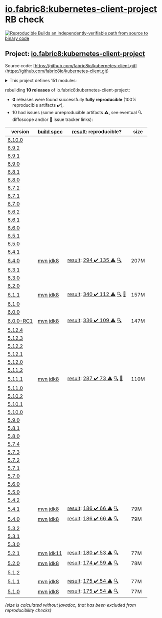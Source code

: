 [io.fabric8:kubernetes-client-project](https://central.sonatype.com/artifact/io.fabric8/kubernetes-client-project/versions) RB check
=======

[![Reproducible Builds](https://reproducible-builds.org/images/logos/rb.svg) an independently-verifiable path from source to binary code](https://reproducible-builds.org/)

## Project: [io.fabric8:kubernetes-client-project](https://central.sonatype.com/artifact/io.fabric8/kubernetes-client-project/versions)

Source code: [https://github.com/fabric8io/kubernetes-client.git](https://github.com/fabric8io/kubernetes-client.git)

<details><summary>This project defines 151 modules:</summary>

* [io.fabric8.kubernetes:karaf](https://central.sonatype.com/artifact/io.fabric8.kubernetes/karaf/6.4.0)
* [io.fabric8.kubernetes:kubernetes-karaf](https://central.sonatype.com/artifact/io.fabric8.kubernetes/kubernetes-karaf/6.4.0)
* [io.fabric8.kubernetes:kubernetes-karaf-itests](https://central.sonatype.com/artifact/io.fabric8.kubernetes/kubernetes-karaf-itests/6.4.0)
* [io.fabric8.kubernetes:platforms](https://central.sonatype.com/artifact/io.fabric8.kubernetes/platforms/6.4.0)
* [io.fabric8:camel-k-client](https://central.sonatype.com/artifact/io.fabric8/camel-k-client/6.4.0)
* [io.fabric8:camel-k-extension-pom](https://central.sonatype.com/artifact/io.fabric8/camel-k-extension-pom/6.4.0)
* [io.fabric8:camel-k-mock](https://central.sonatype.com/artifact/io.fabric8/camel-k-mock/6.4.0)
* [io.fabric8:camel-k-model-v1](https://central.sonatype.com/artifact/io.fabric8/camel-k-model-v1/6.4.0)
* [io.fabric8:camel-k-model-v1alpha1](https://central.sonatype.com/artifact/io.fabric8/camel-k-model-v1alpha1/6.4.0)
* [io.fabric8:camel-k-tests](https://central.sonatype.com/artifact/io.fabric8/camel-k-tests/6.4.0)
* [io.fabric8:certmanager-client](https://central.sonatype.com/artifact/io.fabric8/certmanager-client/6.4.0)
* [io.fabric8:certmanager-examples](https://central.sonatype.com/artifact/io.fabric8/certmanager-examples/6.4.0)
* [io.fabric8:certmanager-extension-pom](https://central.sonatype.com/artifact/io.fabric8/certmanager-extension-pom/6.4.0)
* [io.fabric8:certmanager-model-v1](https://central.sonatype.com/artifact/io.fabric8/certmanager-model-v1/6.4.0)
* [io.fabric8:certmanager-model-v1alpha2](https://central.sonatype.com/artifact/io.fabric8/certmanager-model-v1alpha2/6.4.0)
* [io.fabric8:certmanager-model-v1alpha3](https://central.sonatype.com/artifact/io.fabric8/certmanager-model-v1alpha3/6.4.0)
* [io.fabric8:certmanager-model-v1beta1](https://central.sonatype.com/artifact/io.fabric8/certmanager-model-v1beta1/6.4.0)
* [io.fabric8:certmanager-server-mock](https://central.sonatype.com/artifact/io.fabric8/certmanager-server-mock/6.4.0)
* [io.fabric8:certmanager-tests](https://central.sonatype.com/artifact/io.fabric8/certmanager-tests/6.4.0)
* [io.fabric8:chaosmesh](https://central.sonatype.com/artifact/io.fabric8/chaosmesh/6.4.0)
* [io.fabric8:chaosmesh-client](https://central.sonatype.com/artifact/io.fabric8/chaosmesh-client/6.4.0)
* [io.fabric8:chaosmesh-examples](https://central.sonatype.com/artifact/io.fabric8/chaosmesh-examples/6.4.0)
* [io.fabric8:chaosmesh-model](https://central.sonatype.com/artifact/io.fabric8/chaosmesh-model/6.4.0)
* [io.fabric8:chaosmesh-server-mock](https://central.sonatype.com/artifact/io.fabric8/chaosmesh-server-mock/6.4.0)
* [io.fabric8:chaosmesh-tests](https://central.sonatype.com/artifact/io.fabric8/chaosmesh-tests/6.4.0)
* [io.fabric8:crd-generator](https://central.sonatype.com/artifact/io.fabric8/crd-generator/6.4.0)
* [io.fabric8:crd-generator-api](https://central.sonatype.com/artifact/io.fabric8/crd-generator-api/6.4.0)
* [io.fabric8:crd-generator-apt](https://central.sonatype.com/artifact/io.fabric8/crd-generator-apt/6.4.0)
* [io.fabric8:crd-generator-parent](https://central.sonatype.com/artifact/io.fabric8/crd-generator-parent/6.4.0)
* [io.fabric8:crd-generator-test](https://central.sonatype.com/artifact/io.fabric8/crd-generator-test/6.4.0)
* [io.fabric8:generator-annotations](https://central.sonatype.com/artifact/io.fabric8/generator-annotations/6.4.0)
* [io.fabric8:istio-client](https://central.sonatype.com/artifact/io.fabric8/istio-client/6.4.0)
* [io.fabric8:istio-examples](https://central.sonatype.com/artifact/io.fabric8/istio-examples/6.4.0)
* [io.fabric8:istio-extension-pom](https://central.sonatype.com/artifact/io.fabric8/istio-extension-pom/6.4.0)
* [io.fabric8:istio-model-v1alpha3](https://central.sonatype.com/artifact/io.fabric8/istio-model-v1alpha3/6.4.0)
* [io.fabric8:istio-model-v1beta1](https://central.sonatype.com/artifact/io.fabric8/istio-model-v1beta1/6.4.0)
* [io.fabric8:istio-server-mock](https://central.sonatype.com/artifact/io.fabric8/istio-server-mock/6.4.0)
* [io.fabric8:istio-tests](https://central.sonatype.com/artifact/io.fabric8/istio-tests/6.4.0)
* [io.fabric8:java-generator-cli](https://central.sonatype.com/artifact/io.fabric8/java-generator-cli/6.4.0)
* [io.fabric8:java-generator-core](https://central.sonatype.com/artifact/io.fabric8/java-generator-core/6.4.0)
* [io.fabric8:java-generator-integration-tests](https://central.sonatype.com/artifact/io.fabric8/java-generator-integration-tests/6.4.0)
* [io.fabric8:java-generator-maven-plugin](https://central.sonatype.com/artifact/io.fabric8/java-generator-maven-plugin/6.4.0)
* [io.fabric8:java-generator-parent](https://central.sonatype.com/artifact/io.fabric8/java-generator-parent/6.4.0)
* [io.fabric8:knative-client](https://central.sonatype.com/artifact/io.fabric8/knative-client/6.4.0)
* [io.fabric8:knative-examples](https://central.sonatype.com/artifact/io.fabric8/knative-examples/6.4.0)
* [io.fabric8:knative-extension-pom](https://central.sonatype.com/artifact/io.fabric8/knative-extension-pom/6.4.0)
* [io.fabric8:knative-mock](https://central.sonatype.com/artifact/io.fabric8/knative-mock/6.4.0)
* [io.fabric8:knative-model](https://central.sonatype.com/artifact/io.fabric8/knative-model/6.4.0)
* [io.fabric8:knative-tests](https://central.sonatype.com/artifact/io.fabric8/knative-tests/6.4.0)
* [io.fabric8:kubernetes-client](https://central.sonatype.com/artifact/io.fabric8/kubernetes-client/6.4.0)
* [io.fabric8:kubernetes-client-api](https://central.sonatype.com/artifact/io.fabric8/kubernetes-client-api/6.4.0)
* [io.fabric8:kubernetes-client-project](https://central.sonatype.com/artifact/io.fabric8/kubernetes-client-project/6.4.0)
* [io.fabric8:kubernetes-examples](https://central.sonatype.com/artifact/io.fabric8/kubernetes-examples/6.4.0)
* [io.fabric8:kubernetes-extensions](https://central.sonatype.com/artifact/io.fabric8/kubernetes-extensions/6.4.0)
* [io.fabric8:kubernetes-httpclient-okhttp](https://central.sonatype.com/artifact/io.fabric8/kubernetes-httpclient-okhttp/6.4.0)
* [io.fabric8:kubernetes-httpclient-vertx](https://central.sonatype.com/artifact/io.fabric8/kubernetes-httpclient-vertx/6.4.0)
* [io.fabric8:kubernetes-junit-jupiter](https://central.sonatype.com/artifact/io.fabric8/kubernetes-junit-jupiter/6.4.0)
* [io.fabric8:kubernetes-model](https://central.sonatype.com/artifact/io.fabric8/kubernetes-model/6.4.0)
* [io.fabric8:kubernetes-model-admissionregistration](https://central.sonatype.com/artifact/io.fabric8/kubernetes-model-admissionregistration/6.4.0)
* [io.fabric8:kubernetes-model-apiextensions](https://central.sonatype.com/artifact/io.fabric8/kubernetes-model-apiextensions/6.4.0)
* [io.fabric8:kubernetes-model-apps](https://central.sonatype.com/artifact/io.fabric8/kubernetes-model-apps/6.4.0)
* [io.fabric8:kubernetes-model-autoscaling](https://central.sonatype.com/artifact/io.fabric8/kubernetes-model-autoscaling/6.4.0)
* [io.fabric8:kubernetes-model-batch](https://central.sonatype.com/artifact/io.fabric8/kubernetes-model-batch/6.4.0)
* [io.fabric8:kubernetes-model-certificates](https://central.sonatype.com/artifact/io.fabric8/kubernetes-model-certificates/6.4.0)
* [io.fabric8:kubernetes-model-common](https://central.sonatype.com/artifact/io.fabric8/kubernetes-model-common/6.4.0)
* [io.fabric8:kubernetes-model-coordination](https://central.sonatype.com/artifact/io.fabric8/kubernetes-model-coordination/6.4.0)
* [io.fabric8:kubernetes-model-core](https://central.sonatype.com/artifact/io.fabric8/kubernetes-model-core/6.4.0)
* [io.fabric8:kubernetes-model-discovery](https://central.sonatype.com/artifact/io.fabric8/kubernetes-model-discovery/6.4.0)
* [io.fabric8:kubernetes-model-events](https://central.sonatype.com/artifact/io.fabric8/kubernetes-model-events/6.4.0)
* [io.fabric8:kubernetes-model-extensions](https://central.sonatype.com/artifact/io.fabric8/kubernetes-model-extensions/6.4.0)
* [io.fabric8:kubernetes-model-flowcontrol](https://central.sonatype.com/artifact/io.fabric8/kubernetes-model-flowcontrol/6.4.0)
* [io.fabric8:kubernetes-model-gatewayapi](https://central.sonatype.com/artifact/io.fabric8/kubernetes-model-gatewayapi/6.4.0)
* [io.fabric8:kubernetes-model-generator](https://central.sonatype.com/artifact/io.fabric8/kubernetes-model-generator/6.4.0)
* [io.fabric8:kubernetes-model-jsonschema2pojo](https://central.sonatype.com/artifact/io.fabric8/kubernetes-model-jsonschema2pojo/6.4.0)
* [io.fabric8:kubernetes-model-metrics](https://central.sonatype.com/artifact/io.fabric8/kubernetes-model-metrics/6.4.0)
* [io.fabric8:kubernetes-model-networking](https://central.sonatype.com/artifact/io.fabric8/kubernetes-model-networking/6.4.0)
* [io.fabric8:kubernetes-model-node](https://central.sonatype.com/artifact/io.fabric8/kubernetes-model-node/6.4.0)
* [io.fabric8:kubernetes-model-policy](https://central.sonatype.com/artifact/io.fabric8/kubernetes-model-policy/6.4.0)
* [io.fabric8:kubernetes-model-rbac](https://central.sonatype.com/artifact/io.fabric8/kubernetes-model-rbac/6.4.0)
* [io.fabric8:kubernetes-model-scheduling](https://central.sonatype.com/artifact/io.fabric8/kubernetes-model-scheduling/6.4.0)
* [io.fabric8:kubernetes-model-storageclass](https://central.sonatype.com/artifact/io.fabric8/kubernetes-model-storageclass/6.4.0)
* [io.fabric8:kubernetes-openshift-uberjar](https://central.sonatype.com/artifact/io.fabric8/kubernetes-openshift-uberjar/6.4.0)
* [io.fabric8:kubernetes-server-mock](https://central.sonatype.com/artifact/io.fabric8/kubernetes-server-mock/6.4.0)
* [io.fabric8:kubernetes-test](https://central.sonatype.com/artifact/io.fabric8/kubernetes-test/6.4.0)
* [io.fabric8:model-annotator](https://central.sonatype.com/artifact/io.fabric8/model-annotator/6.4.0)
* [io.fabric8:open-cluster-management](https://central.sonatype.com/artifact/io.fabric8/open-cluster-management/6.4.0)
* [io.fabric8:open-cluster-management-agent-model](https://central.sonatype.com/artifact/io.fabric8/open-cluster-management-agent-model/6.4.0)
* [io.fabric8:open-cluster-management-apps-model](https://central.sonatype.com/artifact/io.fabric8/open-cluster-management-apps-model/6.4.0)
* [io.fabric8:open-cluster-management-client](https://central.sonatype.com/artifact/io.fabric8/open-cluster-management-client/6.4.0)
* [io.fabric8:open-cluster-management-cluster-model](https://central.sonatype.com/artifact/io.fabric8/open-cluster-management-cluster-model/6.4.0)
* [io.fabric8:open-cluster-management-discovery-model](https://central.sonatype.com/artifact/io.fabric8/open-cluster-management-discovery-model/6.4.0)
* [io.fabric8:open-cluster-management-observability-model](https://central.sonatype.com/artifact/io.fabric8/open-cluster-management-observability-model/6.4.0)
* [io.fabric8:open-cluster-management-operator-model](https://central.sonatype.com/artifact/io.fabric8/open-cluster-management-operator-model/6.4.0)
* [io.fabric8:open-cluster-management-placementruleapps-model](https://central.sonatype.com/artifact/io.fabric8/open-cluster-management-placementruleapps-model/6.4.0)
* [io.fabric8:open-cluster-management-policy-model](https://central.sonatype.com/artifact/io.fabric8/open-cluster-management-policy-model/6.4.0)
* [io.fabric8:open-cluster-management-search-model](https://central.sonatype.com/artifact/io.fabric8/open-cluster-management-search-model/6.4.0)
* [io.fabric8:open-cluster-management-server-mock](https://central.sonatype.com/artifact/io.fabric8/open-cluster-management-server-mock/6.4.0)
* [io.fabric8:open-cluster-management-tests](https://central.sonatype.com/artifact/io.fabric8/open-cluster-management-tests/6.4.0)
* [io.fabric8:openclustermanagement-examples](https://central.sonatype.com/artifact/io.fabric8/openclustermanagement-examples/6.4.0)
* [io.fabric8:openshift-client](https://central.sonatype.com/artifact/io.fabric8/openshift-client/6.4.0)
* [io.fabric8:openshift-client-api](https://central.sonatype.com/artifact/io.fabric8/openshift-client-api/6.4.0)
* [io.fabric8:openshift-model](https://central.sonatype.com/artifact/io.fabric8/openshift-model/6.4.0)
* [io.fabric8:openshift-model-clusterautoscaling](https://central.sonatype.com/artifact/io.fabric8/openshift-model-clusterautoscaling/6.4.0)
* [io.fabric8:openshift-model-config](https://central.sonatype.com/artifact/io.fabric8/openshift-model-config/6.4.0)
* [io.fabric8:openshift-model-console](https://central.sonatype.com/artifact/io.fabric8/openshift-model-console/6.4.0)
* [io.fabric8:openshift-model-hive](https://central.sonatype.com/artifact/io.fabric8/openshift-model-hive/6.4.0)
* [io.fabric8:openshift-model-installer](https://central.sonatype.com/artifact/io.fabric8/openshift-model-installer/6.4.0)
* [io.fabric8:openshift-model-machine](https://central.sonatype.com/artifact/io.fabric8/openshift-model-machine/6.4.0)
* [io.fabric8:openshift-model-machineconfig](https://central.sonatype.com/artifact/io.fabric8/openshift-model-machineconfig/6.4.0)
* [io.fabric8:openshift-model-miscellaneous](https://central.sonatype.com/artifact/io.fabric8/openshift-model-miscellaneous/6.4.0)
* [io.fabric8:openshift-model-monitoring](https://central.sonatype.com/artifact/io.fabric8/openshift-model-monitoring/6.4.0)
* [io.fabric8:openshift-model-operator](https://central.sonatype.com/artifact/io.fabric8/openshift-model-operator/6.4.0)
* [io.fabric8:openshift-model-operatorhub](https://central.sonatype.com/artifact/io.fabric8/openshift-model-operatorhub/6.4.0)
* [io.fabric8:openshift-model-storageversionmigrator](https://central.sonatype.com/artifact/io.fabric8/openshift-model-storageversionmigrator/6.4.0)
* [io.fabric8:openshift-model-tuned](https://central.sonatype.com/artifact/io.fabric8/openshift-model-tuned/6.4.0)
* [io.fabric8:openshift-model-whereabouts](https://central.sonatype.com/artifact/io.fabric8/openshift-model-whereabouts/6.4.0)
* [io.fabric8:openshift-server-mock](https://central.sonatype.com/artifact/io.fabric8/openshift-server-mock/6.4.0)
* [io.fabric8:service-catalog](https://central.sonatype.com/artifact/io.fabric8/service-catalog/6.4.0)
* [io.fabric8:service-catalog-examples](https://central.sonatype.com/artifact/io.fabric8/service-catalog-examples/6.4.0)
* [io.fabric8:servicecatalog-client](https://central.sonatype.com/artifact/io.fabric8/servicecatalog-client/6.4.0)
* [io.fabric8:servicecatalog-model](https://central.sonatype.com/artifact/io.fabric8/servicecatalog-model/6.4.0)
* [io.fabric8:servicecatalog-server-mock](https://central.sonatype.com/artifact/io.fabric8/servicecatalog-server-mock/6.4.0)
* [io.fabric8:servicecatalog-tests](https://central.sonatype.com/artifact/io.fabric8/servicecatalog-tests/6.4.0)
* [io.fabric8:tekton-client](https://central.sonatype.com/artifact/io.fabric8/tekton-client/6.4.0)
* [io.fabric8:tekton-examples](https://central.sonatype.com/artifact/io.fabric8/tekton-examples/6.4.0)
* [io.fabric8:tekton-extension-pom](https://central.sonatype.com/artifact/io.fabric8/tekton-extension-pom/6.4.0)
* [io.fabric8:tekton-mock](https://central.sonatype.com/artifact/io.fabric8/tekton-mock/6.4.0)
* [io.fabric8:tekton-model-triggers](https://central.sonatype.com/artifact/io.fabric8/tekton-model-triggers/6.4.0)
* [io.fabric8:tekton-model-triggers-v1alpha1](https://central.sonatype.com/artifact/io.fabric8/tekton-model-triggers-v1alpha1/6.4.0)
* [io.fabric8:tekton-model-triggers-v1beta1](https://central.sonatype.com/artifact/io.fabric8/tekton-model-triggers-v1beta1/6.4.0)
* [io.fabric8:tekton-model-v1alpha1](https://central.sonatype.com/artifact/io.fabric8/tekton-model-v1alpha1/6.4.0)
* [io.fabric8:tekton-model-v1beta1](https://central.sonatype.com/artifact/io.fabric8/tekton-model-v1beta1/6.4.0)
* [io.fabric8:tekton-tests](https://central.sonatype.com/artifact/io.fabric8/tekton-tests/6.4.0)
* [io.fabric8:verticalpodautoscaler-client](https://central.sonatype.com/artifact/io.fabric8/verticalpodautoscaler-client/6.4.0)
* [io.fabric8:verticalpodautoscaler-examples](https://central.sonatype.com/artifact/io.fabric8/verticalpodautoscaler-examples/6.4.0)
* [io.fabric8:verticalpodautoscaler-extension-pom](https://central.sonatype.com/artifact/io.fabric8/verticalpodautoscaler-extension-pom/6.4.0)
* [io.fabric8:verticalpodautoscaler-model-v1](https://central.sonatype.com/artifact/io.fabric8/verticalpodautoscaler-model-v1/6.4.0)
* [io.fabric8:verticalpodautoscaler-server-mock](https://central.sonatype.com/artifact/io.fabric8/verticalpodautoscaler-server-mock/6.4.0)
* [io.fabric8:verticalpodautoscaler-tests](https://central.sonatype.com/artifact/io.fabric8/verticalpodautoscaler-tests/6.4.0)
* [io.fabric8:volcano-client](https://central.sonatype.com/artifact/io.fabric8/volcano-client/6.4.0)
* [io.fabric8:volcano-examples](https://central.sonatype.com/artifact/io.fabric8/volcano-examples/6.4.0)
* [io.fabric8:volcano-extension-pom](https://central.sonatype.com/artifact/io.fabric8/volcano-extension-pom/6.4.0)
* [io.fabric8:volcano-model-v1beta1](https://central.sonatype.com/artifact/io.fabric8/volcano-model-v1beta1/6.4.0)
* [io.fabric8:volcano-server-mock](https://central.sonatype.com/artifact/io.fabric8/volcano-server-mock/6.4.0)
* [io.fabric8:volcano-tests](https://central.sonatype.com/artifact/io.fabric8/volcano-tests/6.4.0)
* [io.fabric8:volumesnapshot](https://central.sonatype.com/artifact/io.fabric8/volumesnapshot/6.4.0)
* [io.fabric8:volumesnapshot-client](https://central.sonatype.com/artifact/io.fabric8/volumesnapshot-client/6.4.0)
* [io.fabric8:volumesnapshot-examples](https://central.sonatype.com/artifact/io.fabric8/volumesnapshot-examples/6.4.0)
* [io.fabric8:volumesnapshot-model](https://central.sonatype.com/artifact/io.fabric8/volumesnapshot-model/6.4.0)
* [io.fabric8:volumesnapshot-server-mock](https://central.sonatype.com/artifact/io.fabric8/volumesnapshot-server-mock/6.4.0)
* [io.fabric8:volumesnapshot-tests](https://central.sonatype.com/artifact/io.fabric8/volumesnapshot-tests/6.4.0)
</details>

rebuilding **10 releases** of io.fabric8:kubernetes-client-project:
- **0** releases were found successfully **fully reproducible** (100% reproducible artifacts :heavy_check_mark:),
- 10 had issues (some unreproducible artifacts :warning:, see eventual :mag: diffoscope and/or :memo: issue tracker links):

| version | [build spec](/BUILDSPEC.md) | [result](https://reproducible-builds.org/docs/jvm/): reproducible? | size |
| -- | --------- | ------ | -- |
| [6.10.0](https://central.sonatype.com/artifact/io.fabric8/kubernetes-client-project/6.10.0/pom) | | | |
| [6.9.2](https://central.sonatype.com/artifact/io.fabric8/kubernetes-client-project/6.9.2/pom) | | | |
| [6.9.1](https://central.sonatype.com/artifact/io.fabric8/kubernetes-client-project/6.9.1/pom) | | | |
| [6.9.0](https://central.sonatype.com/artifact/io.fabric8/kubernetes-client-project/6.9.0/pom) | | | |
| [6.8.1](https://central.sonatype.com/artifact/io.fabric8/kubernetes-client-project/6.8.1/pom) | | | |
| [6.8.0](https://central.sonatype.com/artifact/io.fabric8/kubernetes-client-project/6.8.0/pom) | | | |
| [6.7.2](https://central.sonatype.com/artifact/io.fabric8/kubernetes-client-project/6.7.2/pom) | | | |
| [6.7.1](https://central.sonatype.com/artifact/io.fabric8/kubernetes-client-project/6.7.1/pom) | | | |
| [6.7.0](https://central.sonatype.com/artifact/io.fabric8/kubernetes-client-project/6.7.0/pom) | | | |
| [6.6.2](https://central.sonatype.com/artifact/io.fabric8/kubernetes-client-project/6.6.2/pom) | | | |
| [6.6.1](https://central.sonatype.com/artifact/io.fabric8/kubernetes-client-project/6.6.1/pom) | | | |
| [6.6.0](https://central.sonatype.com/artifact/io.fabric8/kubernetes-client-project/6.6.0/pom) | | | |
| [6.5.1](https://central.sonatype.com/artifact/io.fabric8/kubernetes-client-project/6.5.1/pom) | | | |
| [6.5.0](https://central.sonatype.com/artifact/io.fabric8/kubernetes-client-project/6.5.0/pom) | | | |
| [6.4.1](https://central.sonatype.com/artifact/io.fabric8/kubernetes-client-project/6.4.1/pom) | | | |
| [6.4.0](https://central.sonatype.com/artifact/io.fabric8/kubernetes-client-project/6.4.0/pom) | [mvn jdk8](kubernetes-client-6.4.0.buildspec) | [result](kubernetes-client-project-6.4.0.buildinfo): [294 :heavy_check_mark:  135 :warning:](kubernetes-client-project-6.4.0.buildcompare) [:mag:](kubernetes-client-project-6.4.0.diffoscope) | 207M |
| [6.3.1](https://central.sonatype.com/artifact/io.fabric8/kubernetes-client-project/6.3.1/pom) | | | |
| [6.3.0](https://central.sonatype.com/artifact/io.fabric8/kubernetes-client-project/6.3.0/pom) | | | |
| [6.2.0](https://central.sonatype.com/artifact/io.fabric8/kubernetes-client-project/6.2.0/pom) | | | |
| [6.1.1](https://central.sonatype.com/artifact/io.fabric8/kubernetes-client-project/6.1.1/pom) | [mvn jdk8](kubernetes-client-6.1.1.buildspec) | [result](kubernetes-client-project-6.1.1.buildinfo): [340 :heavy_check_mark:  112 :warning:](kubernetes-client-project-6.1.1.buildcompare) [:mag:](kubernetes-client-project-6.1.1.diffoscope) [:memo:](https://github.com/fabric8io/kubernetes-client/issues/4380) | 157M |
| [6.1.0](https://central.sonatype.com/artifact/io.fabric8/kubernetes-client-project/6.1.0/pom) | | | |
| [6.0.0](https://central.sonatype.com/artifact/io.fabric8/kubernetes-client-project/6.0.0/pom) | | | |
| [6.0.0-RC1](https://central.sonatype.com/artifact/io.fabric8/kubernetes-client-project/6.0.0-RC1/pom) | [mvn jdk8](kubernetes-client-6.0.0-RC1.buildspec) | [result](kubernetes-client-project-6.0.0-RC1.buildinfo): [336 :heavy_check_mark:  109 :warning:](kubernetes-client-project-6.0.0-RC1.buildcompare) [:mag:](kubernetes-client-project-6.0.0-RC1.diffoscope) | 147M |
| [5.12.4](https://central.sonatype.com/artifact/io.fabric8/kubernetes-client-project/5.12.4/pom) | | | |
| [5.12.3](https://central.sonatype.com/artifact/io.fabric8/kubernetes-client-project/5.12.3/pom) | | | |
| [5.12.2](https://central.sonatype.com/artifact/io.fabric8/kubernetes-client-project/5.12.2/pom) | | | |
| [5.12.1](https://central.sonatype.com/artifact/io.fabric8/kubernetes-client-project/5.12.1/pom) | | | |
| [5.12.0](https://central.sonatype.com/artifact/io.fabric8/kubernetes-client-project/5.12.0/pom) | | | |
| [5.11.2](https://central.sonatype.com/artifact/io.fabric8/kubernetes-client-project/5.11.2/pom) | | | |
| [5.11.1](https://central.sonatype.com/artifact/io.fabric8/kubernetes-client-project/5.11.1/pom) | [mvn jdk8](kubernetes-client-5.11.1.buildspec) | [result](kubernetes-client-project-5.11.1.buildinfo): [287 :heavy_check_mark:  73 :warning:](kubernetes-client-project-5.11.1.buildcompare) [:mag:](kubernetes-client-project-5.11.1.diffoscope) [:memo:](https://github.com/fabric8io/kubernetes-client/commit/52d2445f042215d6e89e0514bd43c44ae193ac63) | 110M |
| [5.11.0](https://central.sonatype.com/artifact/io.fabric8/kubernetes-client-project/5.11.0/pom) | | | |
| [5.10.2](https://central.sonatype.com/artifact/io.fabric8/kubernetes-client-project/5.10.2/pom) | | | |
| [5.10.1](https://central.sonatype.com/artifact/io.fabric8/kubernetes-client-project/5.10.1/pom) | | | |
| [5.10.0](https://central.sonatype.com/artifact/io.fabric8/kubernetes-client-project/5.10.0/pom) | | | |
| [5.9.0](https://central.sonatype.com/artifact/io.fabric8/kubernetes-client-project/5.9.0/pom) | | | |
| [5.8.1](https://central.sonatype.com/artifact/io.fabric8/kubernetes-client-project/5.8.1/pom) | | | |
| [5.8.0](https://central.sonatype.com/artifact/io.fabric8/kubernetes-client-project/5.8.0/pom) | | | |
| [5.7.4](https://central.sonatype.com/artifact/io.fabric8/kubernetes-client-project/5.7.4/pom) | | | |
| [5.7.3](https://central.sonatype.com/artifact/io.fabric8/kubernetes-client-project/5.7.3/pom) | | | |
| [5.7.2](https://central.sonatype.com/artifact/io.fabric8/kubernetes-client-project/5.7.2/pom) | | | |
| [5.7.1](https://central.sonatype.com/artifact/io.fabric8/kubernetes-client-project/5.7.1/pom) | | | |
| [5.7.0](https://central.sonatype.com/artifact/io.fabric8/kubernetes-client-project/5.7.0/pom) | | | |
| [5.6.0](https://central.sonatype.com/artifact/io.fabric8/kubernetes-client-project/5.6.0/pom) | | | |
| [5.5.0](https://central.sonatype.com/artifact/io.fabric8/kubernetes-client-project/5.5.0/pom) | | | |
| [5.4.2](https://central.sonatype.com/artifact/io.fabric8/kubernetes-client-project/5.4.2/pom) | | | |
| [5.4.1](https://central.sonatype.com/artifact/io.fabric8/kubernetes-client-project/5.4.1/pom) | [mvn jdk8](kubernetes-client-5.4.1.buildspec) | [result](kubernetes-client-project-5.4.1.buildinfo): [186 :heavy_check_mark:  66 :warning:](kubernetes-client-project-5.4.1.buildcompare) [:mag:](kubernetes-client-project-5.4.1.diffoscope) | 79M |
| [5.4.0](https://central.sonatype.com/artifact/io.fabric8/kubernetes-client-project/5.4.0/pom) | [mvn jdk8](kubernetes-client-5.4.0.buildspec) | [result](kubernetes-client-project-5.4.0.buildinfo): [186 :heavy_check_mark:  66 :warning:](kubernetes-client-project-5.4.0.buildcompare) [:mag:](kubernetes-client-project-5.4.0.diffoscope) | 79M |
| [5.3.2](https://central.sonatype.com/artifact/io.fabric8/kubernetes-client-project/5.3.2/pom) | | | |
| [5.3.1](https://central.sonatype.com/artifact/io.fabric8/kubernetes-client-project/5.3.1/pom) | | | |
| [5.3.0](https://central.sonatype.com/artifact/io.fabric8/kubernetes-client-project/5.3.0/pom) | | | |
| [5.2.1](https://central.sonatype.com/artifact/io.fabric8/kubernetes-client-project/5.2.1/pom) | [mvn jdk11](kubernetes-client-5.2.1.buildspec) | [result](kubernetes-client-project-5.2.1.buildinfo): [180 :heavy_check_mark:  53 :warning:](kubernetes-client-project-5.2.1.buildcompare) [:mag:](https://github.com/jvm-repo-rebuild/reproducible-central/blob/master/content/io/fabric8/kubernetes-client/kubernetes-client-project-5.2.1.diffoscope) | 77M |
| [5.2.0](https://central.sonatype.com/artifact/io.fabric8/kubernetes-client-project/5.2.0/pom) | [mvn jdk8](kubernetes-client-5.2.0.buildspec) | [result](kubernetes-client-project-5.2.0.buildinfo): [174 :heavy_check_mark:  59 :warning:](kubernetes-client-project-5.2.0.buildcompare) [:mag:](https://github.com/jvm-repo-rebuild/reproducible-central/blob/master/content/io/fabric8/kubernetes-client/kubernetes-client-project-5.2.0.diffoscope) | 78M |
| [5.1.2](https://central.sonatype.com/artifact/io.fabric8/kubernetes-client-project/5.1.2/pom) | | | |
| [5.1.1](https://central.sonatype.com/artifact/io.fabric8/kubernetes-client-project/5.1.1/pom) | [mvn jdk8](kubernetes-client-5.1.1.buildspec) | [result](kubernetes-client-project-5.1.1.buildinfo): [175 :heavy_check_mark:  54 :warning:](kubernetes-client-project-5.1.1.buildcompare) [:mag:](https://github.com/jvm-repo-rebuild/reproducible-central/blob/master/content/io/fabric8/kubernetes-client/kubernetes-client-project-5.1.1.diffoscope) | 77M |
| [5.1.0](https://central.sonatype.com/artifact/io.fabric8/kubernetes-client-project/5.1.0/pom) | [mvn jdk8](kubernetes-client-5.1.0.buildspec) | [result](kubernetes-client-project-5.1.0.buildinfo): [175 :heavy_check_mark:  54 :warning:](kubernetes-client-project-5.1.0.buildcompare) [:mag:](https://github.com/jvm-repo-rebuild/reproducible-central/blob/master/content/io/fabric8/kubernetes-client/kubernetes-client-project-5.1.0.diffoscope) | 77M |

<i>(size is calculated without javadoc, that has been excluded from reproducibility checks)</i>
